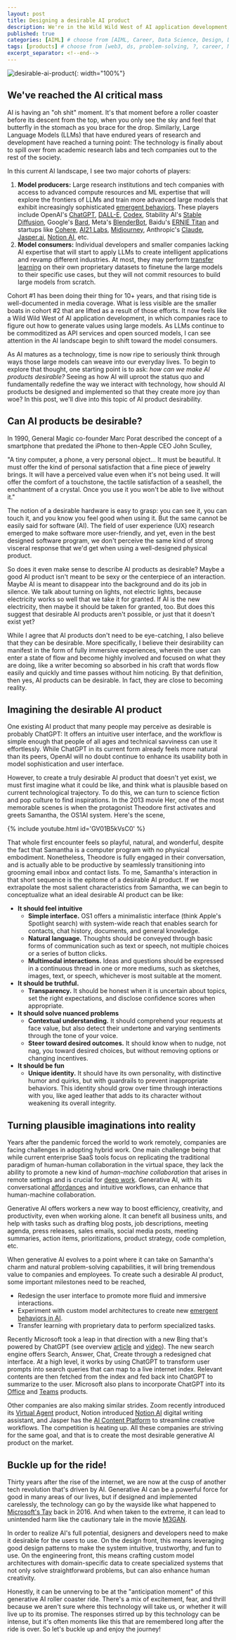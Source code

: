 ```yaml
---
layout: post
title: Designing a desirable AI product
description: We're in the Wild Wild West of AI application development, in which companies race to figure out how to generate values using large models. How will they create desirable AI products? 
published: true
categories: [AIML] # choose from [AIML, Career, Data Science, Design, Diagrams, Guides, Product, Research, Web3]
tags: [products] # choose from [web3, ds, problem-solving, ?, career, ML, data science, thoughts, trends, products, Misc]
excerpt_separator: <!--end-->
---
```


![desirable-ai-product](/static/imgs/desirable-ai-product.png){: width="100%"}

## We've reached the AI critical mass

AI is having an "oh shit" moment. It's that moment before a roller coaster before its descent from the top, when you only see the sky and feel that butterfly in the stomach as you brace for the drop. Similarly, Large Language Models (LLMs) that have endured years of research and development have reached a turning point: The technology is finally about to spill over from academic research labs and tech companies out to the rest of the society.<!--end-->

In this current AI landscape, I see two major cohorts of players:

1. **Model producers:** Large research institutions and tech companies with access to advanced compute resources and ML expertise that will explore the frontiers of LLMs and train more advanced large models that exhibit increasingly sophisticated [emergent behaviors](https://www.pbs.org/wgbh/nova/sciencenow/3410/03-ever-nf.html). These players include OpenAI's [ChatGPT](https://openai.com/blog/chatgpt/), [DALL-E](https://openai.com/dall-e-2/), [Codex](https://openai.com/blog/openai-codex/), Stability AI's [Stable Diffusion](https://huggingface.co/spaces/stabilityai/stable-diffusion), Google's [Bard](https://blog.google/technology/ai/bard-google-ai-search-updates/), Meta's [BlenderBot](https://blenderbot.ai/), Baidu's [ERNIE Titan](http://research.baidu.com/Blog/index-view?id=165) and startups like [Cohere](https://cohere.ai/), [AI21 Labs](https://www.ai21.com/), [Midjourney](https://midjourney.com/), Anthropic's [Claude](https://scale.com/blog/chatgpt-vs-claude), [Jasper.ai](https://jasper.ai/), [Notion AI](https://www.notion.ai/), etc.
2. **Model consumers:** Individual developers and smaller companies lacking AI expertise that will start to apply LLMs to create intelligent applications and revamp different industries. At most, they may perform [transfer learning](https://en.wikipedia.org/wiki/Transfer_learning) on their own proprietary datasets to finetune the large models to their specific use cases, but they will not commit resources to build large models from scratch.

Cohort #1 has been doing their thing for 10+ years, and that rising tide is well-documented in media coverage. What is less visible are the smaller boats in cohort #2 that are lifted as a result of those efforts. It now feels like a Wild Wild West of AI application development, in which companies race to figure out how to generate values using large models. As LLMs continue to be commoditized as API services and open sourced models, I can see attention in the AI landscape begin to shift toward the model consumers.

As AI matures as a technology, time is now ripe to seriously think through ways those large models can weave into our everyday lives. To begin to explore that thought, one starting point is to ask: _how can we make AI products desirable?_ Seeing as how AI will uproot the status quo and fundamentally redefine the way we interact with technology, how should AI products be designed and implemented so that they create more joy than woe? In this post, we'll dive into this topic of AI product desirability.


## Can AI products be desirable?

In 1990, General Magic co-founder Marc Porat described the concept of a smartphone that predated the iPhone to then-Apple CEO John Sculley, 

"A tiny computer, a phone, a very personal object… It must be beautiful. It must offer the kind of personal satisfaction that a fine piece of jewelry brings. It will have a perceived value even when it's not being used. It will offer the comfort of a touchstone, the tactile satisfaction of a seashell, the enchantment of a crystal. Once you use it you won't be able to live without it."

The notion of a desirable hardware is easy to grasp: you can see it, you can touch it, and you know you feel good when using it. But the same cannot be easily said for software (AI). The field of user experience (UX) research emerged to make software more user-friendly, and yet, even in the best designed software program, we don't perceive the same kind of strong visceral response that we'd get when using a well-designed physical product.

So does it even make sense to describe AI products as desirable? Maybe a good AI product isn't meant to be sexy or the centerpiece of an interaction. Maybe AI is meant to disappear into the background and do its job in silence. We talk about turning on lights, not electric lights, because electricity works so well that we take it for granted. If AI is the new electricity, then maybe it should be taken for granted, too. But does this suggest that desirable AI products aren't possible, or just that it doesn't exist yet? 

While I agree that AI products don't need to be eye-catching, I also believe that they can be desirable. More specifically, I believe their desirability can manifest in the form of fully immersive experiences, wherein the user can enter a state of flow and become highly involved and focused on what they are doing, like a writer becoming so absorbed in his craft that words flow easily and quickly and time passes without him noticing. By that definition, then yes, AI products can be desirable. In fact, they are close to becoming reality.


## Imagining the desirable AI product

One existing AI product that many people may perceive as desirable is probably ChatGPT: It offers an intuitive user interface, and the workflow is simple enough that people of all ages and technical savviness can use it effortlessly. While ChatGPT in its current form already feels more natural than its peers, OpenAI will no doubt continue to enhance its usability both in model sophistication and user interface.

However, to create a truly desirable AI product that doesn't yet exist, we must first imagine what it could be like, and think what is plausible based on current technological trajectory. To do this, we can turn to science fiction and pop culture to find inspirations. In the 2013 movie Her, one of the most memorable scenes is when the protagonist Theodore first activates and greets Samantha, the OS1AI system. Here's the scene,

{% include youtube.html id='GV01B5kVsC0' %}

That whole first encounter feels so playful, natural, and wonderful, despite the fact that Samantha is a computer program with no physical embodiment. Nonetheless, Theodore is fully engaged in their conversation, and is actually able to be productive by seamlessly transitioning into grooming email inbox and contact lists. To me, Samantha's interaction in that short sequence is the epitome of a desirable AI product. If we extrapolate the most salient characteristics from Samantha, we can begin to conceptualize what an ideal desirable AI product can be like:


* **It should feel intuitive**
    * **Simple interface.** OS1 offers a minimalistic interface (think Apple's Spotlight search) with system-wide reach that enables search for contacts, chat history, documents, and general knowledge. 
    * **Natural language.** Thoughts should be conveyed through basic forms of communication such as text or speech, not multiple choices or a series of button clicks.
    * **Multimodal interactions.** Ideas and questions should be expressed in a continuous thread in one or more mediums, such as sketches, images, text, or speech, whichever is most suitable at the moment.
* **It should be truthful.**
    * **Transparency.** It should be honest when it is uncertain about topics, set the right expectations, and disclose confidence scores when appropriate. 
* **It should solve nuanced problems**
    * **Contextual understanding.** It should comprehend your requests at face value, but also detect their undertone and varying sentiments through the tone of your voice. 
    * **Steer toward desired outcomes.** It should know when to nudge, not nag, you toward desired choices, but without removing options or changing incentives.
* **It should be fun**
    * **Unique identity.** It should have its own personality, with distinctive humor and quirks, but with guardrails to prevent inappropriate behaviors. This identity should grow over time through interactions with you, like aged leather that adds to its character without weakening its overall integrity.


## Turning plausible imaginations into reality

Years after the pandemic forced the world to work remotely, companies are facing challenges in adopting hybrid work. One main challenge being that while current enterprise SaaS tools focus on replicating the traditional paradigm of human-human collaboration in the virtual space, they lack the ability to promote a new kind of _human-machine collaboration_ that arises in remote settings and is crucial for [deep work](https://asana.com/resources/what-is-deep-work). Generative AI, with its conversational [affordances](https://www.merriam-webster.com/dictionary/affordance) and intuitive workflows, can enhance that human-machine collaboration.

Generative AI offers workers a new way to boost efficiency, creativity, and productivity, even when working alone. It can benefit all business units, and help with tasks such as drafting blog posts, job descriptions, meeting agenda, press releases, sales emails, social media posts, meeting summaries, action items, prioritizations, product strategy, code completion, etc. 

When generative AI evolves to a point where it can take on Samantha's charm and natural problem-solving capabilities, it will bring tremendous value to companies and employees. To create such a desirable AI product, some important milestones need to be reached,



* Redesign the user interface to promote more fluid and immersive interactions.
* Experiment with custom model architectures to create new [emergent behaviors in AI](https://en.wikipedia.org/wiki/Emergent_algorithm).
* Transfer learning with proprietary data to perform specialized tasks.

Recently Microsoft took a leap in that direction with a new Bing that's powered by ChatGPT (see overview [article](https://www.theverge.com/2023/2/7/23587454/microsoft-bing-edge-chatgpt-ai) and [video](https://youtu.be/q03pHll0VW4)). The new search engine offers Search, Answer, Chat, Create through a redesigned chat interface. At a high level, it works by using ChatGPT to transform user prompts into search queries that can map to a live internet index. Relevant contents are then fetched from the index and fed back into ChatGPT to summarize to the user. Microsoft also plans to incorporate ChatGPT into its [Office](https://www.theverge.com/2023/1/9/23546144/microsoft-openai-word-powerpoint-outlook-gpt-integration-rumor) and [Teams](https://www.theverge.com/2023/2/2/23582610/microsoft-teams-premium-openai-gpt-features) products. 

Other companies are also making similar strides. Zoom recently introduced its [Virtual Agent](https://explore.zoom.us/en/products/contactcenter/features/virtual-agent/) product, Notion introduced [Notion AI](https://www.notion.so/product/ai) digital writing assistant, and Jasper has the [AI Content Platform](https://www.jasper.ai/) to streamline creative workflows. The competition is heating up. All these companies are striving for the same goal, and that is to create the most desirable generative AI product on the market. 


## Buckle up for the ride!

Thirty years after the rise of the internet, we are now at the cusp of another tech revolution that's driven by AI. Generative AI can be a powerful force for good in many areas of our lives, but if designed and implemented carelessly, the technology can go by the wayside like what happened to [Microsoft's Tay](https://en.wikipedia.org/wiki/Tay_(bot)) back in 2016. And when taken to the extreme, it can lead to unintended harm like the cautionary tale in the movie [M3GAN](https://www.youtube.com/watch?v=BRb4U99OU80).

In order to realize AI's full potential, designers and developers need to make it desirable for the users to use. On the design front, this means leveraging good design patterns to make the system intuitive, trustworthy, and fun to use. On the engineering front, this means crafting custom model architectures with domain-specific data to create specialized systems that not only solve straightforward problems, but can also enhance human creativity. 

Honestly, it can be unnerving to be at the "anticipation moment" of this generative AI roller coaster ride. There's a mix of excitement, fear, and thrill because we aren't sure where this technology will take us, or whether it will live up to its promise. The responses stirred up by this technology can be intense, but it's often moments like this that are remembered long after the ride is over. So let's buckle up and enjoy the journey! 
